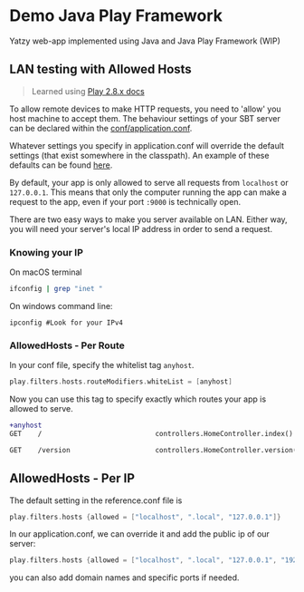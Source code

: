 # Demo Java Play Framework 

Yatzy web-app implemented using Java and Java Play Framework (WIP)

## LAN testing with Allowed Hosts 

> Learned using [Play 2.8.x docs](https://www.playframework.com/documentation/2.8.x/AllowedHostsFilter#Allowed-hosts-filter)

To allow remote devices to make HTTP requests, you need to 'allow' you host machine to accept them. 
The behaviour settings of your SBT server can be declared within the [conf/application.conf](./diceroller/conf/application.conf).

Whatever settings you specify in application.conf will override the default settings (that exist somewhere in the classpath).
An example of these defaults can be found [here](https://www.playframework.com/documentation/2.8.x/resources/confs/filters-helpers/reference.conf).

By default, your app is only allowed to serve all requests from `localhost` or `127.0.0.1`. This means that only the computer running the app can make a request to the app, even if your port `:9000` is technically open. 

There are two easy ways to make you server available on LAN. Either way, you will need your server's local IP address
in order to send a request.

### Knowing your IP

On macOS terminal

```zsh
ifconfig | grep "inet "
```

On windows command line:

```shell
ipconfig #Look for your IPv4 
```

### AllowedHosts - Per Route

In your conf file, specify the whitelist tag `anyhost`.

```scala
play.filters.hosts.routeModifiers.whiteList = [anyhost]
```

Now you can use this tag to specify exactly which routes your app is allowed to serve. 

```diff
+anyhost
GET    /                            controllers.HomeController.index()

GET    /version                     controllers.HomeController.version()
```

## AllowedHosts - Per IP

The default setting in the reference.conf file is

```scala
play.filters.hosts {allowed = ["localhost", ".local", "127.0.0.1"]}
```

In our application.conf, we can override it and add the public ip of our server:

```scala
play.filters.hosts {allowed = ["localhost", ".local", "127.0.0.1", "192.168.0.42"]}
```

you can also add domain names and specific ports if needed. 

